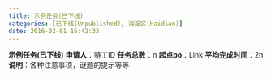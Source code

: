 ```yaml
---
title: 示例任务(已下线)
categories: [已下线(Unpublished), 海淀区(Haidian)]
date: 2016-02-01 15:42:33
---
```

  **示例任务(已下线)**
  **申请人**：特工ID
  **任务总数**：n
  **起点po**：Link
  **平均完成时间**：2h
  **说明**：各种注意事项，谜题的提示等等

